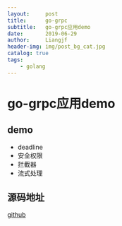 ```yaml
---
layout:     post                  
title:      go-grpc
subtitle:   go-grpc应用demo
date:       2019-06-29
author:     Liangjf                  
header-img: img/post_bg_cat.jpg
catalog: true                      
tags:                       
    - golang
---
```


# go-grpc应用demo
## demo
- deadline
- 安全权限
- 拦截器
- 流式处理

## 源码地址
[github](https://github.com/liangjfblue/go-grpc)


